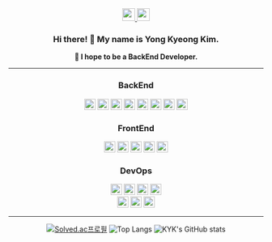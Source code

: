 <div align="center">   
 
  <a href="https://blog.naver.com/kyk7777_">
    <img height="25em" src="https://img.shields.io/badge/Tech blog-03C75A?style=plastic&logo=naver&logoColor=white"/>
  </a>
  <a href="https://www.notion.so/Kim-Yong-Kyeong-6b0e2c8c9af74bda8a8b01d04048035f">
    <img height="25em" src="https://img.shields.io/badge/Notion-000000?style=plastic&logo=Notion&logoColor=white"/>
  </a>
	
  ### Hi there! 👋 My name is Yong Kyeong Kim.
  **🌱 I hope to be a BackEnd Developer.** 
  
---

  <h3>BackEnd</h3>
  <img height="22em" src="https://img.shields.io/badge/Java-ED8B00?style=flat&logo=JAVA&logoColor=white" />
  <img height="22em" src="https://img.shields.io/badge/Spring-6DB33F?style=flat&logo=Spring&logoColor=white" />
  <img height="22em" src="https://img.shields.io/badge/SpringBoot-369F36?style=flat&logo=SpringBoot&logoColor=white" />
  <img height="22em" src="https://img.shields.io/badge/JPA-173B3F?style=flat&logo=Hibernate&logoColor=white" />
  <img height="22em" src="https://img.shields.io/badge/QDSl-003366?style=flat&logo=QDSl&logoColor=white" />
  <img height="22em" src="https://img.shields.io/badge/MySql-4479A1?style=flat&logo=MySql&logoColor=white" />
  <img height="22em" src="https://img.shields.io/badge/H2-5a5a5a?style=flat" />
  <img height="22em" src="https://img.shields.io/badge/Redis-FF4438?style=flat&logo=Redis&logoColor=white" />
  
  <h3>FrontEnd</h3>
  <img height="22em" src="https://img.shields.io/badge/HTML5-E34F26?style=flat&logo=HTML5&logoColor=white" />
  <img height="22em" src="https://img.shields.io/badge/CSS-288CD2?style=flat&logo=CSS3&logoColor=white" />
  <img height="22em" src="https://img.shields.io/badge/JavaScript-F7DF1E?style=flat&logo=JavaScript&logoColor=black" />
  <img height="22em" src="https://img.shields.io/badge/Bootstrap-7952B3?style=flat&logo=Bootstrap&logoColor=white" />
  <img height="22em" src="https://img.shields.io/badge/Thymeleaf-005F0F?style=flat&logo=thymeleaf&logoColor=white" />

  <h3>DevOps</h3>
  <img height="22em" src="https://img.shields.io/badge/Linux-FCC624?style=flat&logo=Linux&logoColor=black" />
  <img height="22em" src="https://img.shields.io/badge/Amazon EC2-FF9900?style=flat&logoColor=black" />
  <img height="22em" src="https://img.shields.io/badge/Amazon RDS-527FFF?style=flat&logoColor=black" />
  <img height="22em" src="https://img.shields.io/badge/Amazon S3-69A31?style=flat&logoColor=white" />
  <br>
  <img height="22em" src="https://img.shields.io/badge/GitHub Actions-2088FF?style=flat&logo=githubactions&logoColor=black" />
  <img height="22em" src="https://img.shields.io/badge/AWS CodeDeploy-288CD2?style=flat" />
  <img height="22em" src="https://img.shields.io/badge/NGINX-009639?style=flat&logo=NGINX&logoColor=black" />

---
	
  [![Solved.ac프로필](http://mazassumnida.wtf/api/v2/generate_badge?boj=kyk4957)](https://solved.ac/kyk4957)
  ![Top Langs](https://github-readme-stats.vercel.app/api/top-langs/?username=K-Y-k&layout=compact)
  ![KYK's GitHub stats](https://github-readme-stats.vercel.app/api?username=K-Y-k&hide=contribs,stars&show_icons=true&theme=graywhite)
  
</div>


<!--CD5050 CC9966 FFA500 5C6BC0 B750EA EA9A56-->
<!-- ![KYK's GitHub stats](https://github-readme-stats.vercel.app/api?username=K-Y-k) -->

<!--
**K-Y-k/K-Y-k** is a ✨ _special_ ✨ repository because its `README.md` (this file) appears on your GitHub profile.

Here are some ideas to get you started:

- 🔭 I’m currently working on ...
- 🌱 I’m currently learning ...
- 👯 I’m looking to collaborate on ...
- 🤔 I’m looking for help with ...
- 💬 Ask me about ...
- 📫 How to reach me: ...
- 😄 Pronouns: ...
- ⚡ Fun fact: ...
-->
